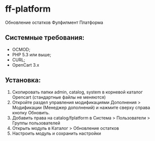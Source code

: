 # ff-platform
Обновление остатков Фулфилмент Платформа

Системные требования:
---------------------
- OCMOD;
- PHP 5.3 или выше;
- CURL;
- OpenCart 3.x


Установка:
----------
1. Скопировать папки admin, catalog, system в корневой каталог Opencart (стандартные файлы не меняются)
2. Откройте раздел управления модификациями Дополнения > Модификации (Менеджер дополнений) и нажмите сверху справа кнопку Обновить.
3. Добавить права на catalog/fplatform в Система > Пользователи > Группы пользователей
4. Открыть модуль в  Каталог > Обновление остатков
5. Настроить модуль и сохранить настройки 
